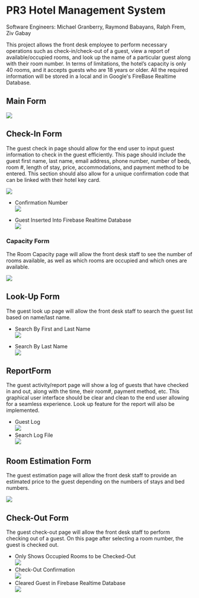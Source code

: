 # PR3 Hotel Management System <br />

Software Engineers: Michael Granberry, Raymond Babayans, Ralph Frem, Ziv Gabay <br />


This project allows the front desk employee to perform necessary operations such as check-in/check-out of a guest, view a report of available/occupied rooms, and look up the name of a particular guest along with their room number. In terms of limitations, the hotel’s capacity is only 40 rooms, and it accepts guests who are 18 years or older. All the required information will be stored in a local and in Google's FireBase Realtime Database. <br />

## Main Form <br />

![](images/mainForm.png) <br />

## Check-In Form <br />

The guest check in page should allow for the end user to input guest information to check in the guest efficiently. This page should include the guest first name, last name, email address, phone number, number of beds, room #, length of stay, price, accommodations, and payment method to be entered. This section should also allow for a unique confirmation code that can be linked with their hotel key card. <br />

![](images/checkInForm.png) <br />

* Confirmation Number <br />
![](images/CheckInConfirmation.png) <br />

* Guest Inserted Into Firebase Realtime Database <br />
![](images/firebaseCheckIn.png) <br />

### Capacity Form <br />

The Room Capacity page will allow the front desk staff to see the number of rooms available, as well as which rooms are occupied and which ones are available. <br />

![](images/roomCapForm.png) <br />

## Look-Up Form <br />

The guest look up page will allow the front desk staff to search the guest list based on name/last name. <br />
* Search By First and Last Name <br />
![](images/lookUpForm2.png) <br />

* Search By Last Name <br />
![](images/lookUpForm.png) <br />

## ReportForm <br />

The guest activity/report page will show a log of guests that have checked in and out, along with the time, their room#, payment method, etc. This graphical user interface should be clear and clean to the end user allowing for a seamless experience. Look up feature for the report will also be implemented. <br />

* Guest Log <br />
![](images/reportForm.png) <br />
* Search Log File <br />
![](images/reportForm2.png) <br />

## Room Estimation Form
The guest estimation page will allow the front desk staff to provide an estimated price to the guest depending on the numbers of stays and bed numbers. <br />

![](images/estimateForm2.png) <br />

## Check-Out Form

The guest check-out page will allow the front desk staff to perform checking out of a guest. On this page after selecting a room number, the guest is checked out. <br />
* Only Shows Occupied Rooms to be Checked-Out <br />
![](images/checkOutList.png) <br />
* Check-Out Confirmation <br />
![](images/checkOutConfirmation.png) <br />
* Cleared Guest in Firebase Realtime Database <br />
![](images/firebaseCheckOut.png) <br />

